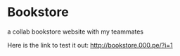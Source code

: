 # Bookstore
a collab bookstore website with my teammates

Here is the link to test it out: http://bookstore.000.pe/?i=1
